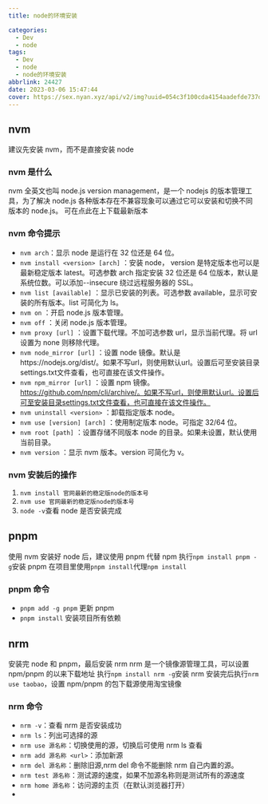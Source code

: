 ```yaml
---
title: node的环境安装

categories:
  - Dev
  - node
tags:
  - Dev
  - node
  - node的环境安装
abbrlink: 24427
date: 2023-03-06 15:47:44
cover: https://sex.nyan.xyz/api/v2/img?uuid=054c3f100cda4154aadefde737d1d015
---
```


## nvm

建议先安装 nvm，而不是直接安装 node

### nvm 是什么

nvm 全英文也叫 node.js version management，是一个 nodejs 的版本管理工具，为了解决 node.js 各种版本存在不兼容现象可以通过它可以安装和切换不同版本的 node.js。
可在点此在上下载最新版本

### nvm 命令提示

- `nvm arch`：显示 node 是运行在 32 位还是 64 位。
- `nvm install <version> [arch]` ：安装 node， version 是特定版本也可以是最新稳定版本 latest。可选参数 arch 指定安装 32 位还是 64 位版本，默认是系统位数。可以添加--insecure 绕过远程服务器的 SSL。
- `nvm list [available]` ：显示已安装的列表。可选参数 available，显示可安装的所有版本。list 可简化为 ls。
- `nvm on` ：开启 node.js 版本管理。
- `nvm off` ：关闭 node.js 版本管理。
- `nvm proxy [url]` ：设置下载代理。不加可选参数 url，显示当前代理。将 url 设置为 none 则移除代理。
- `nvm node_mirror [url]` ：设置 node 镜像。默认是https://nodejs.org/dist/。如果不写url，则使用默认url。设置后可至安装目录settings.txt文件查看，也可直接在该文件操作。
- `nvm npm_mirror [url]` ：设置 npm 镜像。https://github.com/npm/cli/archive/。如果不写url，则使用默认url。设置后可至安装目录settings.txt文件查看，也可直接在该文件操作。
- `nvm uninstall <version>` ：卸载指定版本 node。
- `nvm use [version] [arch]` ：使用制定版本 node。可指定 32/64 位。
- `nvm root [path]` ：设置存储不同版本 node 的目录。如果未设置，默认使用当前目录。
- `nvm version` ：显示 nvm 版本。version 可简化为 v。

### nvm 安装后的操作

1. `nvm install 官网最新的稳定版node的版本号`
2. `nvm use 官网最新的稳定版node的版本号`
3. `node -v`查看 node 是否安装完成

## pnpm

使用 nvm 安装好 node 后，建议使用 pnpm 代替 npm
执行`npm install pnpm -g`安装 pnpm
在项目里使用`pnpm install`代理`npm install`

### pnpm 命令

- `pnpm add -g pnpm` 更新 pnpm
- `pnpm install` 安装项目所有依赖

## nrm

安装完 node 和 pnpm，最后安装 nrm
nrm 是一个镜像源管理工具，可以设置 npm/pnpm 的以来下载地址
执行`npm install nrm -g`安装 nrm
安装完后执行`nrm use taobao`，设置 npm/pnpm 的包下载源使用淘宝镜像

### nrm 命令

- `nrm -v`：查看 nrm 是否安装成功
- `nrm ls`：列出可选择的源
- `nrm use 源名称`：切换使用的源，切换后可使用 nrm ls 查看
- `nrm add 源名称 <url>`：添加新源
- `nrm del 源名称`：删除旧源,nrm del 命令不能删除 nrm 自己内置的源。
- `nrm test 源名称`：测试源的速度，如果不加源名称则是测试所有的源速度
- `nrm home 源名称`：访问源的主页（在默认浏览器打开）
-